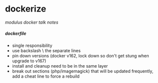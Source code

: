 # dockerize

*modulus docker talk notes*

##### dockerfile

* single responsibility
* use backslash \ the separate lines
* pin down versions (docker v162, lock down so don't get stung when upgrade to v167)
* install and cleanup need to be in the same layer
* break out sections (php/imagemagick) that will be updated frequently, add a cheat line to force a rebuild

